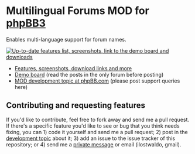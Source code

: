 Multilingual Forums MOD for [phpBB3]
====================================

Enables multi-language support for forum names.

[![Up-to-date features list, screenshots, link to the demo board and
downloads][image]][page]

* [Features, screenshots, download links and more][page]
* [Demo board][demo] (read the posts in the only forum before posting)
* [MOD development topic at phpBB.com][topic] (please post support queries here)

Contributing and requesting features
-----------------------------------

If you'd like to contribute, feel free to fork away and send me a pull request.
If there's a specific feature you'd like to see or bug that you think needs
fixing, you can 1) code it yourself and send me a pull request; 2) post in the
[development topic][topic] about it; 3) add an issue to the issue tracker of
this repository; or 4) send me a [private message][pm] or email (ilostwaldo,
gmail).

[phpBB3]: http://www.phpbb.com
[image]: http://dellsystem.me/img/mod-information.png
[page]: http://dellsystem.me/phpbb-multilingual-forums
[demo]: http://phpbb.dellsystem.me/dynamo
[topic]: http://www.phpbb.com/community/viewtopic.php?f=70&t=1823845
[pm]: http://www.phpbb.com/community/ucp.php?i=pm&mode=compose&u=178433
